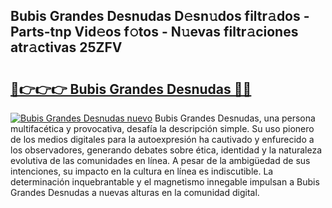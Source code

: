 ## Bubis Grandes Desnudas D𝚎sn𝚞dos filtr𝚊dos - Parts-tnp Vid𝚎os f𝚘tos - N𝚞evas filtr𝚊ciones atr𝚊ctivas 25ZFV

# <h2><a href="http://mbbfb6d.tromn.icu/?c=Bubis+Grandes+Desnudas">🔗👉👉👉 Bubis Grandes Desnudas 🔗🔗</a></h2>

[![Bubis Grandes Desnudas nuevo](https://i.imgur.com/pEAQMta.gif)](http://mbbfb6d.tromn.icu/?c=Bubis+Grandes+Desnudas)
Bubis Grandes Desnudas, una persona multifacética y provocativa, desafía la descripción simple. Su uso pionero de los medios digitales para la autoexpresión ha cautivado y enfurecido a los observadores, generando debates sobre ética, identidad y la naturaleza evolutiva de las comunidades en línea. A pesar de la ambigüedad de sus intenciones, su impacto en la cultura en línea es indiscutible. La determinación inquebrantable y el magnetismo innegable impulsan a Bubis Grandes Desnudas a nuevas alturas en la comunidad digital.

